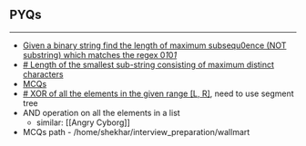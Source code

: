 ## PYQs
---
- [Given a binary string find the length of maximum subsequ0ence (NOT substring) which matches the regex 0*1*0*1*](https://leetcode.com/discuss/interview-question/412580/Walmart-labs-or-Longest-subsequence-which-matches-the-regex-0*1*0*1*)
- [# Length of the smallest sub-string consisting of maximum distinct characters](https://practice.geeksforgeeks.org/problems/smallest-distant-window3132/1)
- [MCQs](https://imgur.com/a/Z7h58m0)
- [# XOR of all the elements in the given range [L, R]](https://www.geeksforgeeks.org/xor-of-all-the-elements-in-the-given-range-l-r/), need to use segment tree
- AND operation on all the elements in a list
	- similar: [[Angry Cyborg]]
- MCQs path - /home/shekhar/interview_preparation/wallmart
